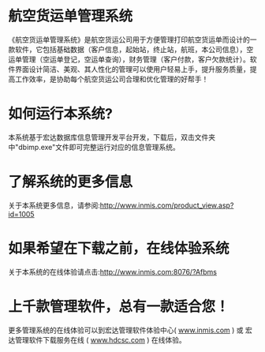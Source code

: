 # 航空货运单管理系统

《航空货运单管理系统》是航空货运公司用于方便管理打印航空货运单而设计的一款软件，它包括基础数据（客户信息，起始站，终止站，航班，本公司信息），空运单管理（空运单登记，空运单查询），财务管理（客户付款，客户欠款统计）。软件界面设计简洁、美观、其人性化的管理可以使用户轻易上手，提升服务质量，提高工作效率，是协助每个航空货运公司合理和优化管理的好帮手！

# 如何运行本系统?

本系统基于宏达数据库信息管理开发平台开发，下载后，双击文件夹中"dbimp.exe"文件即可完整运行对应的信息管理系统。

# 了解系统的更多信息

关于本系统更多信息，请参阅:http://www.inmis.com/product_view.asp?id=1005

# 如果希望在下载之前，在线体验系统

关于本系统的在线体验请点击:http://www.inmis.com:8076/?Afbms

# 上千款管理软件，总有一款适合您！

更多管理系统的在线体验可以到宏达管理软件体验中心( www.inmis.com ) 或 宏达管理软件下载服务在线 ( www.hdcsc.com ) 在线体验。

